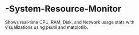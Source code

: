 # -System-Resource-Monitor
 Shows real-time CPU, RAM, Disk, and Network usage stats with visualizations using psutil and matplotlib.
